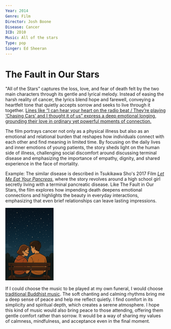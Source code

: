 ```yaml
---
Year: 2014
Genre: Film
Director: Josh Boone
Disease: Cancer
ICD: 2D10
Music: All of the stars
Type: pop
Singer: Ed Sheeran
---
```


# The Fault in Our Stars

"All of the Stars” captures the loss, love, and fear of death felt by the two main characters through its gentle and lyrical melody. Instead of easing the harsh reality of cancer, the lyrics blend hope and farewell, conveying a heartfelt tone that quietly accepts sorrow and seeks to live through it together. [Lines like “I can hear your heart on the radio beat / They’re playing ‘Chasing Cars’ and I thought it of us” express a deep emotional longing, grounding their love in ordinary yet powerful moments of connection.](https://youtu.be/nkqVm5aiC28?si=hbS6j6MBKoU9OqKv)

The film portrays cancer not only as a physical illness but also as an emotional and relational burden that reshapes how individuals connect with each other and find meaning in limited time. By focusing on the daily lives and inner emotions of young patients, the story sheds light on the human side of illness, challenging social discomfort around discussing terminal disease and emphasizing the importance of empathy, dignity, and shared experience in the face of mortality.

Example: The similar disease is described in Tsukikawa Sho's 2017 Film [*Let Me Eat Your Pancreas*](choi_yunji.md), where the story revolves around a high school girl secretly living with a terminal pancreatic disease. Like The Fault in Our Stars, the film explores how impending death deepens emotional connections and highlights the beauty in everyday interactions, emphasizing that even brief relationships can leave lasting impressions.

<img src="./kwon_nayun_img.png" alt="image depicting cancer" style="width:30%;" />

If I could choose the music to be played at my own funeral, I would choose [traditional Buddhist music](https://youtu.be/SQ4D5x_yEE0?si=maGy30lv7scAlNJq). The soft chanting and calming rhythms bring me a deep sense of peace and help me reflect quietly. I find comfort in its simplicity and spiritual depth, which creates a serene atmosphere. I hope this kind of music would also bring peace to those attending, offering them gentle comfort rather than sorrow. It would be a way of sharing my values of calmness, mindfulness, and acceptance even in the final moment.
